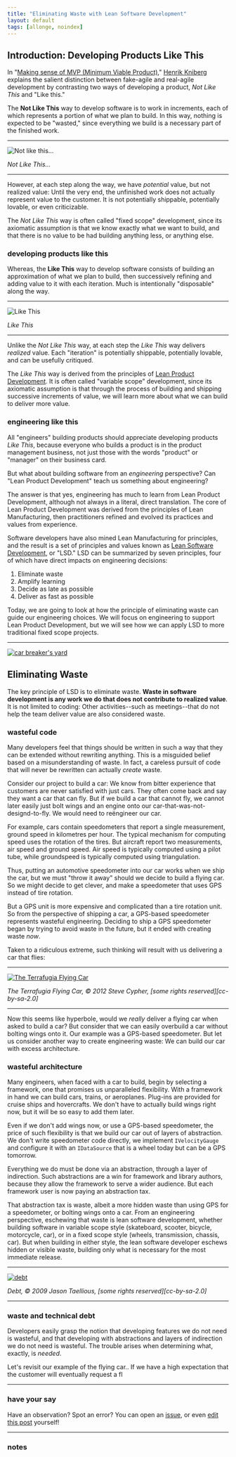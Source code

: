 ```yaml
---
title: "Eliminating Waste with Lean Software Development"
layout: default
tags: [allonge, noindex]
---
```


## Introduction: Developing Products Like This

In "[Making sense of MVP (Minimum Viable Product)][mvp]," [Henrik Kniberg] explains the salient distinction between fake-agile and real-agile development by contrasting two ways of developing a product, *Not Like This* and "Like this."

[mvp]: http://blog.crisp.se/2016/01/25/henrikkniberg/making-sense-of-mvp
[Henrik Kniberg]: https://www.crisp.se/konsulter/henrik-kniberg

The **Not Like This** way to develop software is to work in increments, each of which represents a portion of what we plan to build. In this way, nothing is expected to be "wasted," since everything we build is a necessary part of the finished work.

---

![Not like this…](/assets/images/not-like-this.png)

*Not Like This…*

---

However, at each step along the way, we have *potential* value, but not realized value: Until the very end, the unfinished work does not actually represent value to the customer. It is not potentially shippable, potentially lovable, or even criticizable.

The *Not Like This* way is often called "fixed scope" development, since its axiomatic assumption is that we know exactly what we want to build, and that there is no value to be had building anything less, or anything else.

### developing products like this

Whereas, the **Like This** way to develop software consists of building an approximation of what we plan to build, then successively refining and adding value to it with each iteration. Much is intentionally "disposable" along the way.

---

![Like This](/assets/images/like-this.png)

*Like This*

---

Unlike the *Not Like This* way, at each step the *Like This* way delivers *realized* value. Each "iteration" is potentially shippable, potentially lovable, and can be usefully critiqued.

The *Like This* way is derived from the principles of [Lean Product Development]. It is often called "variable scope" development, since its axiomatic assumption is that through the process of building and shipping successive increments of value, we will learn more about what we can build to deliver more value.

[Lean Product Development]: https://en.wikipedia.org/wiki/Lean_product_development

### engineering like this

All "engineers" building products should appreciate developing products *Like This*, because everyone who builds a product is in the product management business, not just those with the words "product" or "manager" on their business card.

But what about building software from an *engineering* perspective? Can "Lean Product Development" teach us something about engineering?

The answer is that yes, engineering has much to learn from Lean Product Development, although not always in a literal, direct translation. The core of Lean Product Development was derived from the principles of Lean Manufacturing, then practitioners refined and evolved its practices and values from experience.

Software developers have also mined Lean Manufacturing for principles, and the result is a set of principles and values known as [Lean Software Development], or "LSD." LSD can be summarized by seven principles, four of which have direct impacts on engineering decisions:

[Lean Software Development]: https://en.wikipedia.org/wiki/Lean_software_development

1. Eliminate waste
2. Amplify learning
3. Decide as late as possible
4. Deliver as fast as possible

Today, we are going to look at how the principle of eliminating waste can guide our engineering choices. We will focus on engineering to support Lean Product Development, but we will see how we can apply LSD to more traditional fixed scope projects.

---

[![car breaker's yard](/assets/images/car-breakers-yard.jpg)](https://www.flickr.com/photos/picksfromoutthere/14249719506)

## Eliminating Waste

The key principle of LSD is to eliminate waste. **Waste in software development is any work we do that does not contribute to realized value**. It is not limited to coding: Other activities--such as meetings--that do not help the team deliver value are also considered waste.

### wasteful code

Many developers feel that things should be written in such a way that they can be extended without rewriting anything. This is a misguided belief based on a misunderstanding of waste. In fact, a careless pursuit of code that will never be rewritten can actually *create* waste.

Consider our project to build a car: We know from bitter experience that customers are never satisfied with just cars. They often come back and say they want a car that can fly. But if we build a car that cannot fly, we cannot later easily just bolt wings and an engine onto our car-that-was-not-designd-to-fly. We would need to reëngineer our car.

For example, cars contain speedometers that report a single measurement, ground speed in kilometres per hour. The typical mechanism for computing speed uses the rotation of the tires. But aircraft report two measurements, air speed and ground speed. Air speed is typically computed using a pilot tube, while groundspeed is typically computed using triangulation.

Thus, putting an automotive speedometer into our car works when we ship the car, but we must "throw it away" should we decide to build a flying car. So we might decide to get clever, and make a speedometer that uses GPS instead of tire rotation.

But a GPS unit is more expensive and complicated than a tire rotation unit. So from the perspective of shipping a car, a GPS-based speedometer represents wasteful engineering. Deciding to ship a GPS speedometer began by trying to avoid waste in the future, but it ended with creating waste *now*.

Taken to a ridiculous extreme, such thinking will result with us delivering a car that flies:

---

[![The Terrafugia Flying Car](/assets/images/terrafugia.jpg)](https://www.flickr.com/photos/lotprocars/7048759525)

*The Terrafugia Flying Car, © 2012 Steve Cypher, [some rights reserved][cc-by-sa-2.0]*

---

Now this seems like hyperbole, would we *really* deliver a flying car when asked to build a car? But consider that we can easily overbuild a car without bolting wings onto it. Our example was a GPS-based speedometer. But let us consider another way to create engineering waste: We can build our car with excess architecture.

### wasteful architecture

Many engineers, when faced with a car to build, begin by selecting a framework, one that promises us unparalleled flexibility. With a framework in hand we can build cars, trains, or aeroplanes. Plug-ins are provided for cruise ships and hovercrafts. We don't have to actually build wings right now, but it will be so easy to add them later.

Even if we don't add wings now, or use a GPS-based speedometer, the price of such flexibility is that we build our car out of layers of abstraction. We don't write speedometer code directly, we implement `IVelocityGauge` and configure it with an `IDataSource` that is a wheel today but can be a GPS tomorrow.

Everything we do must be done via an abstraction, through a layer of indirection. Such abstractions are a win for framework and library authors, because they allow the framework to serve a wider audience. But each framework user is now paying an abstraction tax.

That abstraction tax is waste, albeit a more hidden waste than using GPS for a speedometer, or bolting wings onto a car. From an engineering perspective, eschewing that waste is lean software development, whether building software in variable scope style (skateboard, scooter, bicycle, motorcycle, car), or in a fixed scope style (wheels, transmission, chassis, car). But when building in either style, the lean software developer eschews hidden or visible waste, building only what is necessary for the most immediate release.

---

[![debt](/assets/images/debt.jpg)](https://www.flickr.com/photos/dreamsjung/4013593640)

*Debt, © 2009 Jason Taellious, [some rights reserved][cc-by-sa-2.0]*

---

### waste and technical debt

Developers easily grasp the notion that developing features we do not need is wasteful, and that developing with abstractions and layers of indirection we do not need is wasteful. The trouble arises when determining what, exactly, is *needed*.

Let's revisit our example of the flying car.. If we have a high expectation that the customer will eventually request a fl

---

### have your say

Have an observation? Spot an error? You can open an [issue](https://github.com/raganwald/raganwald.github.com/issues/new), or even [edit this post](https://github.com/raganwald/raganwald.github.com/edit/master/_posts/2016-11-12-engineering-for-lean-product-development.md) yourself!

---

### notes
